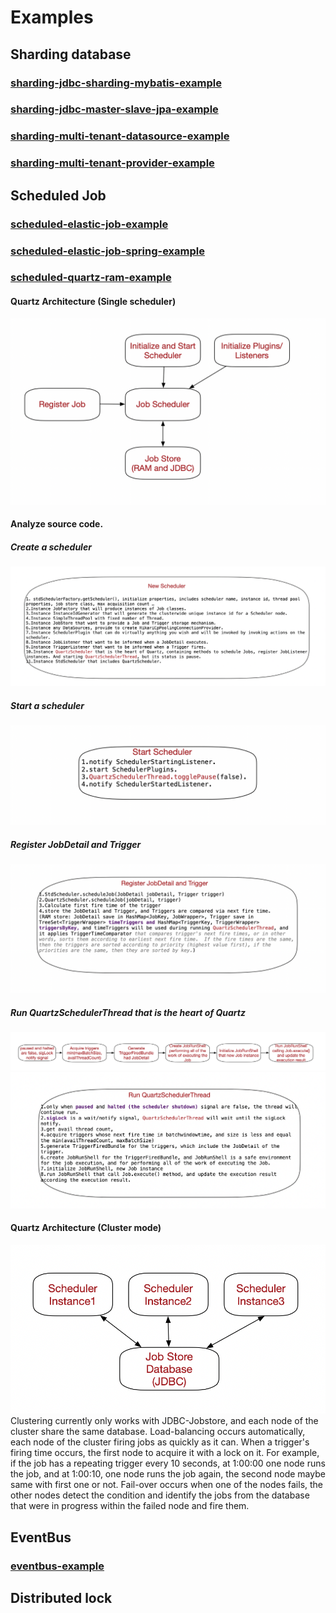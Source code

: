 # Examples
## Sharding database
### [sharding-jdbc-sharding-mybatis-example](https://github.com/Andy-Gong/examples/tree/master/sharding-jdbc-sharding-mybatis-example)
### [sharding-jdbc-master-slave-jpa-example](https://github.com/Andy-Gong/examples/tree/master/sharding-jdbc-master-slave-jpa-example)
### [sharding-multi-tenant-datasource-example](https://github.com/Andy-Gong/examples/tree/master/sharding-multi-tenant-datasource-example)
### [sharding-multi-tenant-provider-example](https://github.com/Andy-Gong/examples/tree/master/sharding-multi-tenant-provider-example)
## Scheduled Job
### [scheduled-elastic-job-example](https://github.com/Andy-Gong/examples/tree/master/scheduled-elastic-job-example)
### [scheduled-elastic-job-spring-example](https://github.com/Andy-Gong/examples/tree/master/scheduled-elastic-job-spring-example)
### [scheduled-quartz-ram-example](https://github.com/Andy-Gong/examples/tree/master/scheduled-quartz-ram-example)
#### Quartz Architecture (Single scheduler)
![image](https://github.com/Andy-Gong/examples/blob/master/z-images/quartz_architecture.png)
#### Analyze source code.
##### Create a scheduler
![image](https://github.com/Andy-Gong/examples/blob/master/z-images/new_scheduler_workflow.png)
##### Start a scheduler
![image](https://github.com/Andy-Gong/examples/blob/master/z-images/start_scheduler.png)
##### Register JobDetail and Trigger
![image](https://github.com/Andy-Gong/examples/blob/master/z-images/register_jobs_workflow.png)
##### Run QuartzSchedulerThread that is the heart of Quartz
![image](https://github.com/Andy-Gong/examples/blob/master/z-images/QuartzSchedulerThread_workflow.png)
![image](https://github.com/Andy-Gong/examples/blob/master/z-images/run_QuartzSchedulerThread.png)
#### Quartz Architecture (Cluster mode)
![image](https://github.com/Andy-Gong/examples/blob/master/z-images/quartz_architecture_cluster.png)
Clustering currently only works with JDBC-Jobstore, and each node of the cluster share the same database.
Load-balancing occurs automatically, each node of the cluster firing jobs as quickly as it can. When a trigger's firing time occurs, the first node to acquire it with a lock on it. For example, if the job has a repeating trigger every 10 seconds, at 1:00:00 one node runs the job, and at 1:00:10, one node runs the job again, the second node maybe same with first one or not.
Fail-over occurs when one of the nodes fails, the other nodes detect the condition and identify the jobs from the database that were in progress within the failed node and fire them.
## EventBus
### [eventbus-example](https://github.com/Andy-Gong/examples/tree/master/eventbus-example)
## Distributed lock
###
